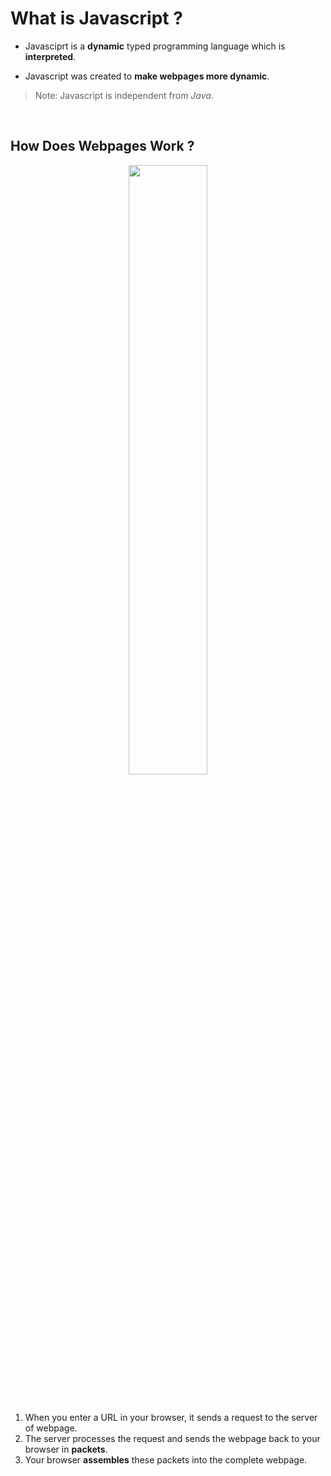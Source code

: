 # What is Javascript ?

- Javasciprt is a <b>dynamic</b> typed programming language which is <b>interpreted</b>.

- Javascript was created to <b>make webpages more dynamic</b>.

>Note: Javascript is independent from <i>Java</i>.

<br>

## How Does Webpages Work ?


<p align="center">
    <img width="50%" src="https://external-content.duckduckgo.com/iu/?u=https%3A%2F%2Fmechomotive.com%2Fwp-content%2Fuploads%2F2021%2F07%2FImage_17_ComputerServer.png&f=1&nofb=1&ipt=bc328fb133a64742307d25fcc6eded2697c5447d850cf0426ae881b1957b74d2&ipo=images">
</p>

<br>

1. When you enter a URL in your browser, it sends a request to the server of webpage.
2. The server processes the request and sends the webpage back to your browser in <b>packets</b>.
3. Your browser <b>assembles</b> these packets into the complete webpage.
